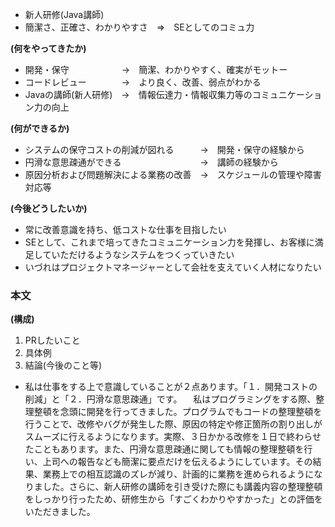 * 新人研修(Java講師)
* 簡潔さ、正確さ、わかりやすさ　⇒　SEとしてのコミュ力



**(何をやってきたか)**

* 開発・保守　　　　　　→　簡潔、わかりやすく、確実がモットー
* コードレビュー　　　　→　より良く、改善、弱点がわかる
* Javaの講師(新人研修)　→　情報伝達力・情報収集力等のコミュニケーション力の向上

**(何ができるか)**

* システムの保守コストの削減が図れる　　　→　開発・保守の経験から
* 円滑な意思疎通ができる　　　　　　　　　→　講師の経験から
* 原因分析および問題解決による業務の改善　→　スケジュールの管理や障害対応等

**(今後どうしたいか)**

* 常に改善意識を持ち、低コストな仕事を目指したい
* SEとして、これまで培ってきたコミュニケーション力を発揮し、お客様に満足していただけるようなシステムをつくっていきたい
* いづれはプロジェクトマネージャーとして会社を支えていく人材になりたい



### 本文

**(構成)**

1. PRしたいこと
1. 具体例
1. 結論(今後のこと等)


* 私は仕事をする上で意識していることが２点あります。「１．開発コストの削減」と「２．円滑な意思疎通」です。
　私はプログラミングをする際、整理整頓を念頭に開発を行ってきました。プログラムでもコードの整理整頓を行うことで、改修やバグが発生した際、原因の特定や修正箇所の割り出しがスムーズに行えるようになります。実際、３日かかる改修を１日で終わらせたこともあります。また、円滑な意思疎通に関しても情報の整理整頓を行い、上司への報告なども簡潔に要点だけを伝えるようにしています。その結果、業務上での相互認識のズレが減り、計画的に業務を進められるようになりました。さらに、新人研修の講師を引き受けた際にも講義内容の整理整頓をしっかり行ったため、研修生から「すごくわかりやすかった」との評価をいただきました。

